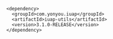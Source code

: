 ﻿	<dependency>
	  <groupId>com.yonyou.iuap</groupId>
	  <artifactId>iuap-utils</artifactId>
	  <version>3.1.0-RELEASE</version>
	</dependency>